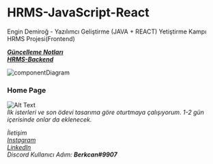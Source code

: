 # HRMS-JavaScript-React
Engin Demiroğ - Yazılımcı Geliştirme (JAVA + REACT) Yetiştirme Kampı HRMS Projesi(Frontend)  

***[Güncelleme Notları](https://github.com/KB-Silence/HRMS-JavaScript-React/commits/main)***  
***[HRMS-Backend](https://github.com/KB-Silence/HRMS-Project)***  
  
![componentDiagram](https://user-images.githubusercontent.com/74976052/121122504-406d0400-c82a-11eb-9cbb-339c4b6ee752.png)  

### Home Page
![Alt Text](https://media.giphy.com/media/WOnWQLsXoMrccxYSFZ/giphy.gif)  
*İlk isterleri ve son ödevi tasarıma göre oturtmaya çalışıyorum. 1-2 gün içerisinde onlar da eklenecek.* 

*İletişim*    
*[Instagram](https://www.instagram.com/brkcnsrbstt/)*  
*[LinkedIn](https://www.linkedin.com/in/berkcan-serbest-ba6073a4/)*  
*Discord Kullanıcı Adım: **Berkcan#9907***
